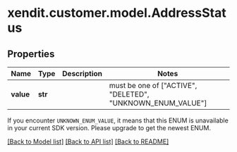 # xendit.customer.model.AddressStatus


## Properties
| Name | Type | Description | Notes |
| ------------ | ------------- | ------------- | ------------- |
| **value** | **str** |  |  must be one of ["ACTIVE", "DELETED", "UNKNOWN_ENUM_VALUE"] |

If you encounter `UNKNOWN_ENUM_VALUE`, it means that this ENUM is unavailable in your current SDK version. Please upgrade to get the newest ENUM.

[[Back to Model list]](../README.md#documentation-for-models) [[Back to API list]](../README.md#documentation-for-api-endpoints) [[Back to README]](../README.md)


